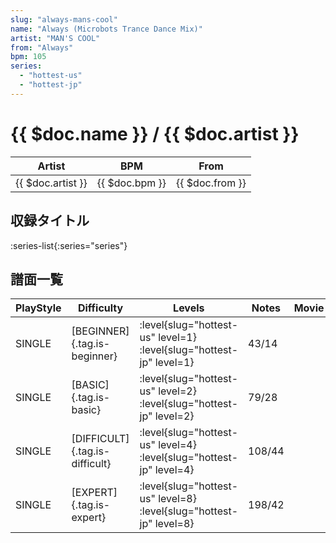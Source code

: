 ```yaml
---
slug: "always-mans-cool"
name: "Always (Microbots Trance Dance Mix)"
artist: "MAN'S COOL"
from: "Always"
bpm: 105
series:
  - "hottest-us"
  - "hottest-jp"
---
```


# {{ $doc.name }} / {{ $doc.artist }}

|Artist|BPM|From|
|------|---|----|
|{{ $doc.artist }}|{{ $doc.bpm }}|{{ $doc.from }}|

## 収録タイトル

:series-list{:series="series"}

## 譜面一覧

|PlayStyle|Difficulty|Levels|Notes|Movie|
|---------|----------|------|-----|-----|
|SINGLE|[BEGINNER]{.tag.is-beginner}|<div class="field is-grouped is-grouped-multiline"> :level{slug="hottest-us" level=1} :level{slug="hottest-jp" level=1}</div>|43/14||
|SINGLE|[BASIC]{.tag.is-basic}|<div class="field is-grouped is-grouped-multiline"> :level{slug="hottest-us" level=2} :level{slug="hottest-jp" level=2}</div>|79/28||
|SINGLE|[DIFFICULT]{.tag.is-difficult}|<div class="field is-grouped is-grouped-multiline"> :level{slug="hottest-us" level=4} :level{slug="hottest-jp" level=4}</div>|108/44||
|SINGLE|[EXPERT]{.tag.is-expert}|<div class="field is-grouped is-grouped-multiline"> :level{slug="hottest-us" level=8} :level{slug="hottest-jp" level=8}</div>|198/42||
